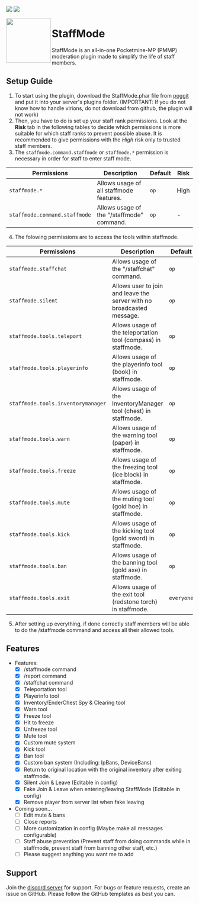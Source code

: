 [![](https://poggit.pmmp.io/shield.state/StaffMode)](https://poggit.pmmp.io/p/StaffMode)
[![](https://poggit.pmmp.io/shield.api/StaffMode)](https://poggit.pmmp.io/p/StaffMode)

<img src="https://www.gstatic.com/images/branding/product/1x/admin_512dp.png" width="120" height="120" align="left"></img>

# StaffMode
StaffMode is an all-in-one Pocketmine-MP (PMMP) moderation plugin made to simplify the life of staff members.

## Setup Guide
1. To start using the plugin, download the StaffMode.phar file from [poggit](https://poggit.pmmp.io/p/StaffMode) and put it into your server's plugins folder. (IMPORTANT: If you do not know how to handle virions, do not download from github, the plugin will not work) 
2. Then, you have to do is set up your staff rank permissions. Look at the **Risk** tab in the following tables to decide which permissions is more suitable for which staff ranks to prevent possible abuse. It is recommended to give permissions with the *High* risk only to trusted staff members.
3. The `staffmode.command.staffmode` or `staffmode.*` permission is necessary in order for staff to enter staff mode.

| Permissions | Description | Default | Risk |
| --- | --- | --- | --- |
| `staffmode.*` | Allows usage of all staffmode features. | `op` | High |
| `staffmode.command.staffmode` | Allows usage of the "/staffmode" command. | `op` | - |

4. The folowing permissions are to access the tools within staffmode.

| Permissions | Description | Default | Risk |
| --- | --- | --- | --- |
| `staffmode.staffchat` | Allows usage of the "/staffchat" command. | `op` | - |
| `staffmode.silent` | Allows user to join and leave the server with no broadcasted message. | `op` | - |
| `staffmode.tools.teleport` | Allows usage of the teleportation tool (compass) in staffmode. | `op` | Low |
| `staffmode.tools.playerinfo` | Allows usage of the playerinfo tool (book) in staffmode. | `op` | - |
| `staffmode.tools.inventorymanager` | Allows usage of the InventoryManager tool (chest) in staffmode. | `op` | Medium |
| `staffmode.tools.warn` | Allows usage of the warning tool (paper) in staffmode. | `op` | - |
| `staffmode.tools.freeze` | Allows usage of the freezing tool (ice block) in staffmode. | `op` | Medium |
| `staffmode.tools.mute` | Allows usage of the muting tool (gold hoe) in staffmode. | `op` | Medium |
| `staffmode.tools.kick` | Allows usage of the kicking tool (gold sword) in staffmode. | `op` | Medium |
| `staffmode.tools.ban` | Allows usage of the banning tool (gold axe) in staffmode. | `op` | High |
| `staffmode.tools.exit` | Allows usage of the exit tool (redstone torch) in staffmode. | `everyone` | - |

5. After setting up everything, if done correctly staff members will be able to do the /staffmode command and access all their allowed tools. 

## Features
- Features:
  - [x] /staffmode command
  - [x] /report command
  - [x] /staffchat command
  - [x] Teleportation tool
  - [x] Playerinfo tool
  - [x] Inventory/EnderChest Spy & Clearing tool
  - [x] Warn tool
  - [x] Freeze tool
  - [x] Hit to freeze
  - [x] Unfreeze tool
  - [x] Mute tool
  - [x] Custom mute system
  - [x] Kick tool
  - [x] Ban tool
  - [x] Custom ban system (Including: IpBans, DeviceBans)
  - [x] Return to original location with the original inventory after exiting staffmode.
  - [x] Silent Join & Leave (Editable in config)
  - [x] Fake Join & Leave when entering/leaving StaffMode (Editable in config)
  - [x] Remove player from server list when fake leaving
- Coming soon...
  - [ ] Edit mute & bans
  - [ ] Close reports
  - [ ] More customization in config (Maybe make all messages configurable)
  - [ ] Staff abuse prevention (Prevent staff from doing commands while in staffmode, prevent staff from banning other staff, etc.)
  - [ ] Please suggest anything you want me to add

## Support
Join the [discord server](https://discord.gg/YJZNhwhyMQ) for support.
For bugs or feature requests, create an issue on GitHub. Please follow the GitHub templates as best you can.

